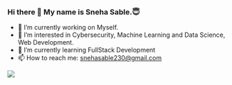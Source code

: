 ### Hi there 👋 My name is Sneha Sable.😇

- 🔭 I’m currently working on Myself.
- 🚀 I’m interested in Cybersecurity, Machine Learning and Data Science, Web Development.
- 🌱 I’m currently learning FullStack Development
- 📫 How to reach me: snehasable230@gmail.com

![](https://img.shields.io/badge/<WORD_ON_LEFT>-<WORD_ON_RIGHT>-informational?style=flat&logo=<LOGO_NAME>&logoColor=white&color=2bbc8a)


